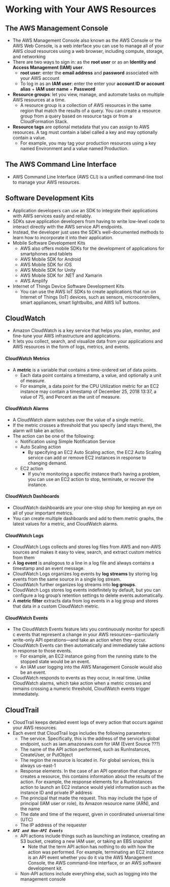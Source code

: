 # Working with Your AWS Resources

## The AWS Management Console
- The AWS Management Console also known as the AWS Console or the AWS Web Console, is a web interface you can use to manage all of your AWS cloud resources using a web browser, including compute, storage, and networking
- There are two ways to sign in: as the **root user** or as an **Identity and Access Management (IAM) user**.
  -  **root user**: enter the **email address** and **password** associated with your AWS account 
  -  To log in as an **IAM user**: enter the enter your **account ID or account alias** + **IAM user name** + **Password**
- **Resource groups**: let you view, manage, and automate tasks on multiple AWS resources at a time.
  - A resource group is a collection of AWS resources in the same region that match the results of a query. You can create a resource group from a query based on resource tags or from a CloudFormation Stack.
- **Resource tags** are optional metadata that you can assign to AWS resources. A tag must contain a label called a key and may optionally contain a value.
  - For example, you may tag your production resources using a key named Environment and a value named Production.

## The AWS Command Line Interface
- AWS Command Line Interface (AWS CLI) is a unified command-line tool to manage your AWS resources.

## Software Development Kits
- Application developers can use an SDK to integrate their applications with AWS services easily and reliably. 
- SDKs save application developers from having to write low-level code to interact directly with the AWS service API endpoints. 
- Instead, the developer just uses the SDK’s well-documented methods to learn how to incorporate it into their application.
- Mobile Software Development Kits
  - AWS also offers mobile SDKs for the development of applications for smartphones and tablets
  - AWS Mobile SDK for Android
  - AWS Mobile SDK for iOS
  - AWS Mobile SDK for Unity
  - AWS Mobile SDK for .NET and Xamarin
  - AWS Amplify
- Internet of Things Device Software Development Kits
  - You can use the AWS IoT SDKs to create applications that run on Internet of Things (IoT) devices, such as sensors, microcontrollers, smart appliances, smart lightbulbs, and AWS IoT buttons.

## CloudWatch
- Amazon CloudWatch is a key service that helps you plan, monitor, and fine-tune your AWS infrastructure and applications. 
- It lets you collect, search, and visualize data from your applications and AWS resources in the form of logs, metrics, and events.

#### CloudWatch Metrics 
- A **metric** is a variable that contains a time-ordered set of data points. 
  - Each data point contains a timestamp, a value, and optionally a unit of measure. 
  - For example, a data point for the CPU Utilization metric for an EC2 instance may contain a timestamp of December 25, 2018 13:37, a value of 75, and Percent as the unit of measure.

#### CloudWatch Alarms 
- A CloudWatch alarm watches over the value of a single metric. 
- If the metric crosses a threshold that you specify (and stays there), the alarm will take an action.
- The action can be one of the following:
  - Notification using Simple Notification Service
  - Auto Scaling action
    - By specifying an EC2 Auto Scaling action, the EC2 Auto Scaling service can add or remove EC2 instances in response to changing demand.
  - EC2 action
    - If you’re monitoring a specific instance that’s having a problem, you can use an EC2 action to stop, terminate, or recover the instance. 

#### CloudWatch Dashboards
- CloudWatch dashboards are your one-stop shop for keeping an eye on all of your important metrics. 
- You can create multiple dashboards and add to them metric graphs, the latest values for a metric, and CloudWatch alarms.

#### CloudWatch Logs
- CloudWatch Logs collects and stores log files from AWS and non-AWS sources and makes it easy to view, search, and extract custom metrics from them
- A **log event** is analogous to a line in a log file and always contains a timestamp and an event message.
- CloudWatch Logs organizes log events by **log streams** by storing log events from the same source in a single log stream.
- CloudWatch further organizes log streams into **log groups**.
- CloudWatch Logs stores log events indefinitely by default, but you can configure a log group’s retention settings to delete events automatically.
- A **metric filter** extracts data from log events in a log group and stores that data in a custom CloudWatch metric.

#### CloudWatch Events
- The CloudWatch Events feature lets you continuously monitor for specifi c events that represent a change in your AWS resources—particularly write-only API operations—and take an action when they occur.
- CloudWatch Events can then automatically and immediately take actions in response to those events.
  -  For example, an EC2 instance going from the running state to the stopped state would be an event.
  -  An IAM user logging into the AWS Management Console would also be an event.
- CloudWatch responds to events as they occur, in real time. Unlike CloudWatch alarms, which take action when a metric crosses and remains crossing a numeric threshold, CloudWatch events trigger immediately.

## CloudTrail
- CloudTrail keeps detailed event logs of every action that occurs against your AWS resources. 
- Each event that CloudTrail logs includes the following parameters:
  - The service. Specifically, this is the address of the service’s global endpoint, such as iam.amazonaws.com for IAM (Event Source ???)
  - The name of the API action performed, such as RunInstances, CreateUser, or PutObject
  - The region the resource is located in. For global services, this is always us-east-1
  - Response elements. In the case of an API operation that changes or creates a resource, this contains information about the results of the action. For example, the response elements for a RunInstances action to launch an EC2 instance would yield information such as the instance ID and private IP address
  - The principal that made the request. This may include the type of principal (IAM user or role), its Amazon resource name (ARN), and the name
  - The date and time of the request, given in coordinated universal time (UTC)
  - The IP address of the requester
 - ***```API and Non-API Events```***
   - API actions include things such as launching an instance, creating an S3 bucket, creating a new IAM user, or taking an EBS snapshot
     - Note that the term API action has nothing to do with how the action was performed. For example, terminating an EC2 instance is an API event whether you do it via the AWS Management Console, the AWS command-line interface, or an AWS software development kit.
   - Non-API actions include everything else, such as logging into the management console
